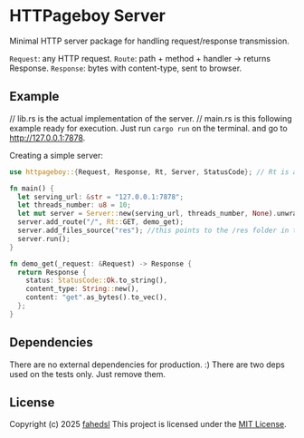 # HTTPageboy Server

Minimal HTTP server package for handling request/response transmission.

`Request`: any HTTP request.
`Route`: path + method + handler → returns Response.
`Response`: bytes with content-type, sent to browser.


## Example
// lib.rs is the actual implementation of the server.
// main.rs is this following example ready for execution. Just run `cargo run` on the terminal. and go to http://127.0.0.1:7878.

Creating a simple server:

```rust
use httpageboy::{Request, Response, Rt, Server, StatusCode}; // Rt is alias for ResponseType

fn main() {
  let serving_url: &str = "127.0.0.1:7878";
  let threads_number: u8 = 10;
  let mut server = Server::new(serving_url, threads_number, None).unwrap();
  server.add_route("/", Rt::GET, demo_get);
  server.add_files_source("res"); //this points to the /res folder in the project root
  server.run();
}

fn demo_get(_request: &Request) -> Response {
  return Response {
    status: StatusCode::Ok.to_string(),
    content_type: String::new(),
    content: "get".as_bytes().to_vec(),
  };
}
```

## Dependencies

There are no external dependencies for production. :)
There are two deps used on the tests only. Just remove them.

## License

Copyright (c) 2025 [fahedsl](https://gitlab.com/fahedsl)
This project is licensed under the [MIT License](https://opensource.org/licenses/MIT).
